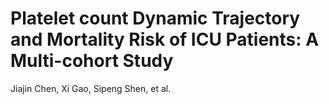# Platelet count Dynamic Trajectory and Mortality Risk of ICU Patients: A Multi-cohort Study
Jiajin Chen, Xi Gao, Sipeng Shen, et al.

